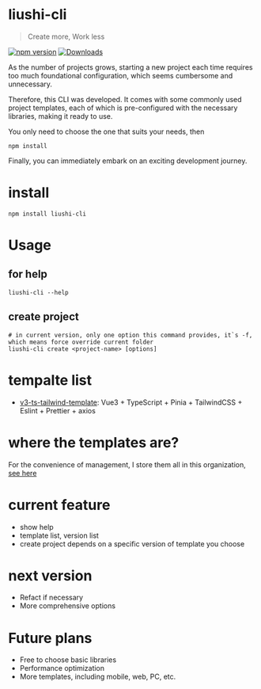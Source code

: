 # liushi-cli
> Create more, Work less

[![npm version](https://badge.fury.io/js/liushi-cli.svg)](https://www.npmjs.com/package/liushi-cli)
[![Downloads](https://img.shields.io/npm/dm/liushi-cli.svg)](https://www.npmjs.com/package/liushi-cli)

 As the number of projects grows, starting a new project each time requires too much foundational configuration, which seems cumbersome and unnecessary. 
 
 Therefore, this CLI was developed. It comes with some commonly used project templates, each of which is pre-configured with the necessary libraries, making it ready to use. 
 
 You only need to choose the one that suits your needs, then
```shell
npm install
```
Finally, you can immediately embark on an exciting development journey.

# install 
```shell
npm install liushi-cli
```

# Usage
## for help
```shell
liushi-cli --help
```
## create project
```shell
# in current version, only one option this command provides, it`s -f, which means force override current folder
liushi-cli create <project-name> [options]
```

# tempalte list
- [v3-ts-tailwind-template](https://github.com/liushi-cli/v3-ts-tailwind-template): Vue3 + TypeScript + Pinia + TailwindCSS + Eslint + Prettier + axios

# where the templates are?
For the convenience of management, I store them all in this organization, [see here](https://github.com/orgs/liushi-cli/repositories)

# current feature
- show help
- template list, version list
- create project depends on a specific version of template you choose

# next version
- Refact if necessary
- More comprehensive options

# Future plans
- Free to choose basic libraries
- Performance optimization
- More templates, including mobile, web, PC, etc.
